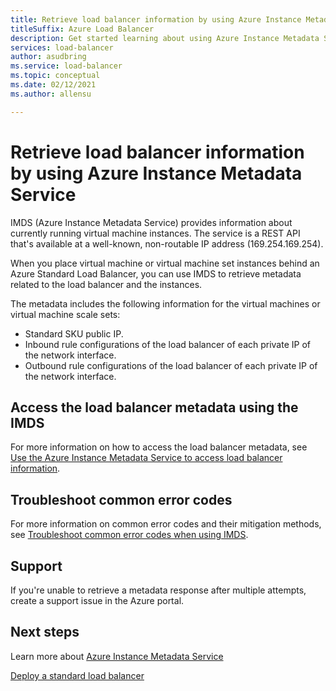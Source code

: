 ```yaml
---
title: Retrieve load balancer information by using Azure Instance Metadata Service
titleSuffix: Azure Load Balancer
description: Get started learning about using Azure Instance Metadata Service to retrieve load balancer information.
services: load-balancer
author: asudbring
ms.service: load-balancer
ms.topic: conceptual
ms.date: 02/12/2021
ms.author: allensu

---
```

# Retrieve load balancer information by using Azure Instance Metadata Service

IMDS (Azure Instance Metadata Service) provides information about currently running virtual machine instances. The service is a REST API that's available at a well-known, non-routable IP address (169.254.169.254). 

When you place virtual machine or virtual machine set instances behind an Azure Standard Load Balancer, you can use IMDS to retrieve metadata related to the load balancer and the instances.

The metadata includes the following information for the virtual machines or virtual machine scale sets:

* Standard SKU public IP.
* Inbound rule configurations of the load balancer of each private IP of the network interface.
* Outbound rule configurations of the load balancer of each private IP of the network interface.

## Access the load balancer metadata using the IMDS

For more information on how to access the load balancer metadata, see [Use the Azure Instance Metadata Service to access load balancer information](howto-load-balancer-imds.md).

## Troubleshoot common error codes

For more information on common error codes and their mitigation methods, see [Troubleshoot common error codes when using IMDS](troubleshoot-load-balancer-imds.md). 

## Support

If you're unable to retrieve a metadata response after multiple attempts, create a support issue in the Azure portal.

## Next steps
Learn more about [Azure Instance Metadata Service](../virtual-machines/windows/instance-metadata-service.md)

[Deploy a standard load balancer](quickstart-load-balancer-standard-public-portal.md)

